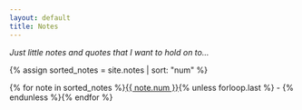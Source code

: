 ```yaml
---
layout: default
title: Notes
---
```


<script>
// Function to display a random note on page load
window.onload = function() {
  var noteCount = {{ site.notes | size }};
  var randomNote = Math.floor(Math.random() * noteCount) + 1;
  displayNote(randomNote);
};

function displayNote(number) {
  fetch('https://jeffreyfossett.com/notes/' + number + '.html')
    .then(response => response.text())
    .then(content => {
      document.getElementById('note-container').innerHTML = content;
    });
}
</script>

*Just little notes and quotes that I want to hold on to...*

{% assign sorted_notes = site.notes | sort: "num" %}

{% for note in sorted_notes %}<a href="javascript:void(0);" onclick="displayNote('{{ note.name | replace: '.md', '' }}')">{{ note.num }}</a>{% unless forloop.last %} - {% endunless %}{% endfor %}  

<div id="note-container">
  <!-- Random note content will be displayed here on page load -->
</div>


